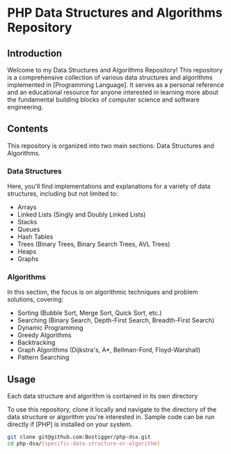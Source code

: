 # PHP Data Structures and Algorithms Repository

## Introduction
Welcome to my Data Structures and Algorithms Repository! This repository is a comprehensive collection of various data structures and algorithms implemented in [Programming Language]. It serves as a personal reference and an educational resource for anyone interested in learning more about the fundamental building blocks of computer science and software engineering.

## Contents
This repository is organized into two main sections: Data Structures and Algorithms.

### Data Structures
Here, you'll find implementations and explanations for a variety of data structures, including but not limited to:
- Arrays
- Linked Lists (Singly and Doubly Linked Lists)
- Stacks
- Queues
- Hash Tables
- Trees (Binary Trees, Binary Search Trees, AVL Trees)
- Heaps
- Graphs

### Algorithms
In this section, the focus is on algorithmic techniques and problem solutions, covering:
- Sorting (Bubble Sort, Merge Sort, Quick Sort, etc.)
- Searching (Binary Search, Depth-First Search, Breadth-First Search)
- Dynamic Programming
- Greedy Algorithms
- Backtracking
- Graph Algorithms (Dijkstra's, A*, Bellman-Ford, Floyd-Warshall)
- Pattern Searching

## Usage
Each data structure and algorithm is contained in its own directory

To use this repository, clone it locally and navigate to the directory of the data structure or algorithm you're interested in. Sample code can be run directly if [PHP] is installed on your system.

```bash
git clone git@github.com:Bostigger/php-dsa.git
cd php-dsa/[specific-data-structure-or-algorithm]
